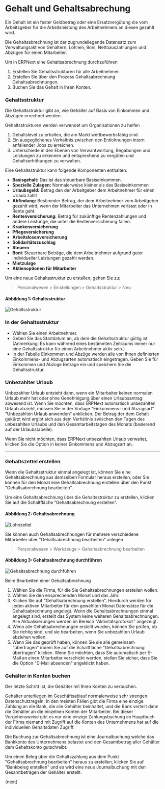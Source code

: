 <!-- add-breadcrumbs -->
# Gehalt und Gehaltsabrechung


Ein Gehalt ist ein fester Geldbetrag oder eine Ersatzvergütung die vom Arbeitsgeber für die Arbeitsleistung des Arbeitnehmers an diesen gezahlt wird.

Die Gehaltsabrechnung ist der zugrundeliegende Datensatz zum Verwaltungsakt von Gehältern, Löhnen, Boni, Nettoauszahlungen und Abzügen für einen Mitarbeiter.

Um in ERPNext eine Gehaltsabrechnung durchzuführen

1. Erstellen Sie Gehaltsstrukturen für alle Arbeitnehmer.
2. Erstellen Sie über den Prozess Gehaltsabrechnung Gehaltsabrechnungen.
3. Buchen Sie das Gehalt in Ihren Konten.

### Gehaltsstruktur

Die Gehaltsstruktur gibt an, wie Gehälter auf Basis von Einkommen und Abzügen errechnet werden.

Gehaltsstrukturen werden verwendet um Organisationen zu helfen

1. Gehaltslevel zu erhalten, die am Markt wettbewerbsfähig sind.
2. Ein ausgeglichenes Verhältnis zwischen den Entlohnungen intern anfallender Jobs zu erreichen.
3. Unterschiede in den Ebenen von Verwantwortung, Begabungen und Leistungen zu erkennen und entsprechend zu vergüten und Gehaltserhöhungen zu verwalten.

Eine Gehaltsstruktur kann folgende Komponenten enthalten:

* **Basisgehalt:** Das ist das steuerbare Basiseinkommen.
* **Spezielle Zulagen:** Normalerweise kleiner als das Basiseinkommen
* **Urlaubsgeld:** Betrag den der Arbeitgeber dem Arbeitnehmer für einen Urlaub zahlt
* **Abfindung:** Bestimmter Betrag, der dem Arbeitnehmer vom Arbeitgeber gezahlt wird, wenn der Mitarbeiter das Unternehmen verlässt oder in Rente geht.
* **Rentenversicherung:** Betrag für zukünftige Rentenzahlungen und andere Leistunge, die unter die Rentenversicherung fallen.
* **Krankenversicherung**
* **Pflegeversicherung**
* **Arbeitslosenversicherung**
* **Solidaritätszuschlag**
* **Steuern**
* **Boni**: Steuerbare Beträge, die dem Arbeitnehmer aufgrund guter individueller Leistungen gezahlt werden.
* **Mietzulage**
* **Aktienoptionen für Mitarbeiter**

Um eine neue Gehaltsstruktur zu erstellen, gehen Sie zu:

> Personalwesen > Einstellungen > Gehaltsstruktur > Neu

#### Abbildung 1: Gehaltsstruktur

<img class="screenshot" alt="Gehaltsstruktur" src="{{docs_base_url}}/v13/assets/img/human-resources/salary-structure.png">

### In der Gehaltsstruktur

* Wählen Sie einen Arbeitnehmer.
* Geben Sie das Startdatum an, ab dem die Gehaltsstruktur gültig ist (Anmerkung: Es kann während eines bestimmten Zeitraums immer nur eine Gehaltsstruktur für einen Arbeitnehmer aktiv sein.)
* In der Tabelle Einkommen und Abzüge werden alle von Ihnen definierten Einkommens- und Abzugsarten automatisch eingetragen. Geben Sie für Einkommen und Abzüge Beträge ein und speichern Sie die Gehaltsstruktur.

### Unbezahlter Urlaub

Unbezahlter Urlaub entsteht dann, wenn ein Mitarbeiter keinen normalen Urlaub mehr hat oder ohne Genehmigung über einen Urlaubsantrag abwesend ist. Wenn Sie möchten, dass ERPNext automatisch unbezahlten Urlaub abzieht, müssen Sie in der Vorlage "Einkommens- und Abzugsart" "Unbezahlten Urlaub anwenden" anklicken. Der Betrag der dem Gehalt gekürzt wird ergibt sich aus dem Verhältnis zwischen den Tagen des unbezahlten Urlaubs und den Gesamtarbeitstagen des Monats (basierend auf der Urlaubstabelle).

Wenn Sie nicht möchten, dass ERPNext unbezahlten Urlaub verwaltet, klicken Sie die Option in keiner Einkommens und Abzugsart an.

* * *

### Gehaltszettel erstellen

Wenn die Gehaltsstruktur einmal angelegt ist, können Sie eine Gehaltsabrechnung aus demselben Formular heraus erstellen, oder Sie können für den Monat eine Gehaltsabrechnung erstellen über den Punkt "Gehaltsabrechnung bearbeiten".

Um eine Gehaltsabrechnung über die Gehaltsstruktur zu erstellen, klicken Sie auf die Schaltfläche "Gehaltsabrechnung erstellen".

#### Abbildung 2: Gehaltsabrechnung

<img class="screenshot" alt="Lohnzettel" src="{{docs_base_url}}/v13/assets/img/human-resources/salary-slip.png">

Sie können auch Gehaltsabrechnungen für mehrere verschiedene Mitarbeiter über "Gehaltsabrechnung bearbeiten" anlegen.

> Personalwesen > Werkzeuge > Gehaltsabrechnung bearbeiten

#### Abbildung 3: Gehaltsabrechnung durchführen

<img class="screenshot" alt="Gehaltsabrechnung durchführen" src="{{docs_base_url}}/v13/assets/img/human-resources/process-payroll.png">

Beim Bearbeiten einer Gehaltsabrechnung

1. Wählen Sie die Firma, für die Sie Gehaltsabrechnungen erstellen wollen.
2. Wählen Sie den ensprechenden Monat und das Jahr.
3. Klicken Sie auf "Gehaltsabrechnung erstellen". Hierdurch werden für jeden aktiven Mitarbeiter für den gewählten Monat Datensätze für die Gehaltsabrechnung angelegt. Wenn die Gehaltsabrechnungen einmal angelegt sind, erstellt das System keine weiteren Gehaltsabrechnungen. Alle Aktualisierungen werden im Bereich "Aktivitätsprotokoll" angezeigt.
4. Wenn alle Gehaltsabrechnungen erstellt wurden, können Sie prüfen, ob Sie richtig sind, und sie bearbeiten, wenn Sie unbezahlten Urlaub abziehen wollen.
5. Wenn Sie das geprüft haben, können Sie sie alle gemeinsam "übertragen" indem Sie auf die Schaltfläche "Gehaltsabrechnung übertragen" klicken. Wenn Sie möchten, dass Sie automatisch per E-Mail an einen Mitarbeiter verschickt werden, stellen Sie sicher, dass Sie die Option "E-Mail absenden" angeklickt haben.

### Gehälter in Konten buchen

Der letzte Schritt ist, die Gehälter mit Ihren Konten zu verbuchen.

Gehälter unterliegen im Geschäftsablauf normalerweise sehr strengen Datenschutzregeln. In den meisten Fällen gibt die Firma eine einzige Zahlung an die Bank, die alle Gehälter beinhaltet, und die Bank verteilt dann die Gehälter an die einzelnen Konten der Mitarbeiter. Bei dieser Vorgehensweise gibt es nur eine einzige Zahlungsbuchung im Hauptbuch der Firma niemand mit Zugriff auf die Konten des Unternehmens hat auf die individuellen Gehaltsdaten Zugriff.

Die Buchung zur Gehaltsabrechnung ist eine Journalbuchung welche das Bankkonto des Unternehmens belastet und den Gesamtbetrag aller Gehälter dem Gehaltskonto gutschreibt.

Um einen Beleg über die Gehaltszahlung aus dem Punkt "Gehaltsabrechnung bearbeiten" heraus zu erstellen, klicken Sie auf "Bankbeleg erstellen" und es wird eine neue Journalbuchung  mit den Gesamtbeträgen der Gehälter erstellt.

{next}
